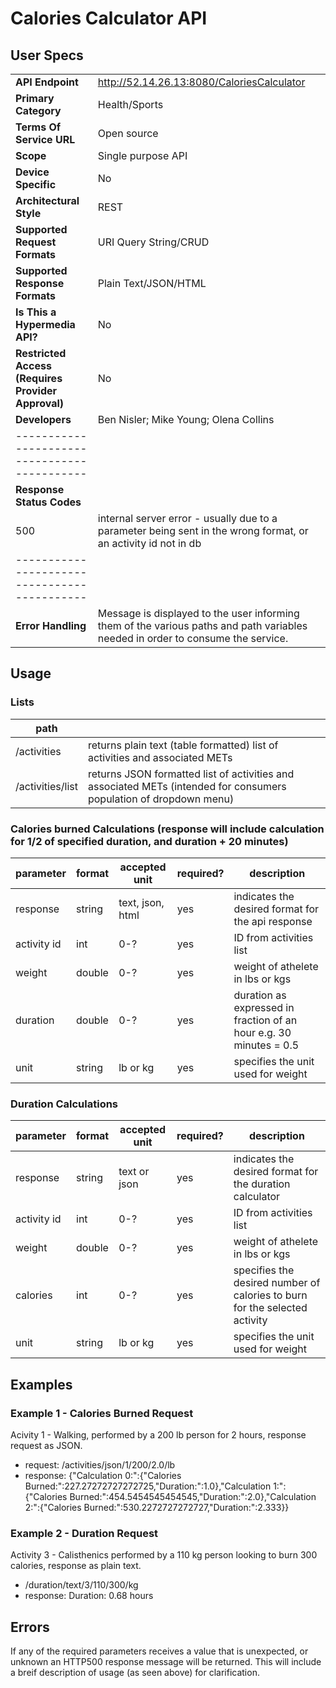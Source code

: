# Calories Calculator API 
## User Specs
|  |  | 
|------|------|
|**API Endpoint**|http://52.14.26.13:8080/CaloriesCalculator|
|**Primary Category**| Health/Sports|
|**Terms Of Service URL**|Open source|
|**Scope**|Single purpose API|
|**Device Specific**|No|
|**Architectural Style**|REST|
|**Supported Request Formats**|URI Query String/CRUD|
|**Supported Response Formats**|Plain Text/JSON/HTML|
|**Is This a Hypermedia API?**|No|
|**Restricted Access (Requires Provider Approval)**|No|
|**Developers**|Ben Nisler; Mike Young; Olena Collins|
|--------------------------------------------|
|**Response Status Codes**| |
| 500 | internal server error - usually due to a parameter being sent in the wrong format, or an activity id not in db |
|--------------------------------------------|
|**Error Handling**|Message is displayed to the user informing them of the various paths and path variables needed in order to consume the service.|
 

## Usage

### Lists
|  path |     |
| ------- | --------- |
| /activities | returns plain text (table formatted) list of activities and associated METs |
| /activities/list | returns JSON formatted list of activities and associated METs (intended for consumers population of dropdown menu) |

### Calories burned Calculations (response will include calculation for 1/2 of specified duration, and duration + 20 minutes)
| parameter | format | accepted unit | required? | description |
| ------- | --------- | ------ | --------- | ------------- |
| response | string | text, json, html | yes | indicates the desired format for the api response |
| activity id | int | 0-? | yes | ID from activities list |
| weight | double | 0-? | yes | weight of athelete in lbs or kgs |
| duration | double | 0-? | yes | duration as expressed in fraction of an hour e.g. 30 minutes = 0.5 |
| unit | string | lb or kg | yes | specifies the unit used for weight |

### Duration Calculations
| parameter | format | accepted unit | required? | description |
| ------- | --------- | ------ | --------- | ---------------- |
| response | string | text or json | yes | indicates the desired format for the duration calculator | 
| activity id | int | 0-? | yes | ID from activities list |
| weight | double | 0-? | yes | weight of athelete in lbs or kgs |
| calories | int | 0-? | yes | specifies the desired number of calories to burn for the selected activity |
| unit | string | lb or kg | yes | specifies the unit used for weight |


## Examples

### Example 1 - Calories Burned Request
Acivity 1 - Walking, performed by a 200 lb person for 2 hours, response request as JSON.
 * request: /activities/json/1/200/2.0/lb
 * response: {"Calculation 0:":{"Calories Burned:":227.27272727272725,"Duration:":1.0},"Calculation 1:":{"Calories Burned:":454.5454545454545,"Duration:":2.0},"Calculation 2:":{"Calories Burned:":530.2272727272727,"Duration:":2.333}}
 
### Example 2 - Duration Request
Activity 3 - Calisthenics performed by a 110 kg person looking to burn 300 calories, response as plain text.
 * /duration/text/3/110/300/kg
 * response: Duration: 0.68 hours


## Errors
If any of the required parameters receives a value that is unexpected, or unknown an HTTP500 response message will be returned. This will include a breif description of usage (as seen above) for clarification.
